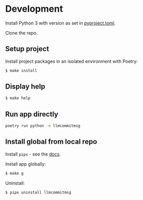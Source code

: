 # Development

Install Python 3 with version as set in [pyproject.toml](/pyproject.toml).

Clone the repo.

## Setup project

Install project packages in an isolated environment with Poetry:

```sh
$ make install
```


## Display help

```sh
$ make help
```


## Run app directly

```sh
poetry run python -m llmcommitmsg
```

## Install global from local repo

Install `pipx` - see the [docs](https://pipx.pypa.io/stable/).

Install app globally:

```sh
$ make g
```

Uninstall:

```sh
$ pipx uninstall llmcommitmsg
```
